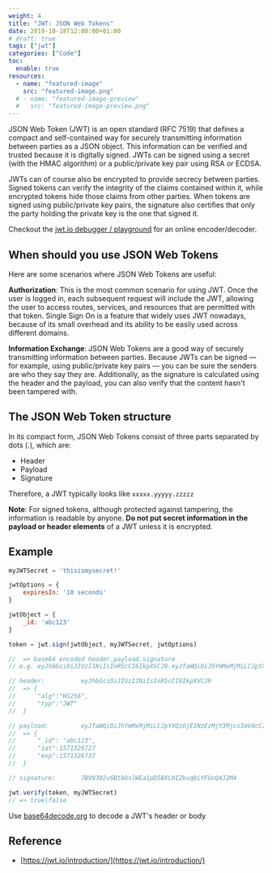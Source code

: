 ```yaml
---
weight: 4
title: "JWT: JSON Web Tokens"
date: 2019-10-18T12:00:00+01:00
# draft: true
tags: ["jwt"]
categories: ["Code"]
toc:
  enable: true
resources:
  - name: "featured-image"
    src: "featured-image.png"
  # - name: "featured-image-preview"
  #   src: "featured-image-preview.png"
---
```


JSON Web Token (JWT) is an open standard (RFC 7519) that defines a compact and self-contained way for securely transmitting information between parties as a JSON object. This information can be verified and trusted because it is digitally signed. JWTs can be signed using a secret (with the HMAC algorithm) or a public/private key pair using RSA or ECDSA.

<!--more-->

JWTs can of course also be encrypted to provide secrecy between parties. Signed tokens can verify the integrity of the claims contained within it, while encrypted tokens hide those claims from other parties. When tokens are signed using public/private key pairs, the signature also certifies that only the party holding the private key is the one that signed it.

Checkout the [jwt.io debugger / playground](https://jwt.io/) for an online encoder/decoder.

## When should you use JSON Web Tokens

Here are some scenarios where JSON Web Tokens are useful:

**Authorization**: This is the most common scenario for using JWT. Once the user is logged in, each subsequent request will include the JWT, allowing the user to access routes, services, and resources that are permitted with that token. Single Sign On is a feature that widely uses JWT nowadays, because of its small overhead and its ability to be easily used across different domains.

**Information Exchange**: JSON Web Tokens are a good way of securely transmitting information between parties. Because JWTs can be signed — for example, using public/private key pairs — you can be sure the senders are who they say they are. Additionally, as the signature is calculated using the header and the payload, you can also verify that the content hasn't been tampered with.

## The JSON Web Token structure

In its compact form, JSON Web Tokens consist of three parts separated by dots (.), which are:

-   Header
-   Payload
-   Signature

Therefore, a JWT typically looks like `xxxxx.yyyyy.zzzzz`

**Note**: For signed tokens, although protected against tampering, the information is readable by anyone.
**Do not put secret information in the payload or header elements** of a JWT unless it is encrypted.

## Example

```js
myJWTSecret = 'thisismysecret!'

jwtOptions = {
    expiresIn: '10 seconds'
}

jwtObject = {
    _id: 'abc123'
}

token = jwt.sign(jwtObject, myJWTSecret, jwtOptions)

//  => base64 encoded header.payload.signature
// e.g. eyJhbGciOiJIUzI1NiIsInR5cCI6IkpXVCJ9.eyJfaWQiOiJhYmMxMjMiLCJpYXQiOjE1NzEzMjY3MjcsImV4cCI6MTU3MTMyNjczN30.7BV9302v6BtbOslWEa1pD5BXLHI2kuq0iYFUcQ4J2M4

// header:          eyJhbGciOiJIUzI1NiIsInR5cCI6IkpXVCJ9
//  => {
//      "alg":"HS256",
//      "typ":"JWT"
//  }

// payload:         eyJfaWQiOiJhYmMxMjMiLCJpYXQiOjE1NzEzMjY3MjcsImV4cCI6MTU3MTMyNjczN30
//  => {
//      "_id": "abc123",
//      "iat":1571326727
//      "exp":1571326737
//  }

// signature:       7BV9302v6BtbOslWEa1pD5BXLHI2kuq0iYFUcQ4J2M4

jwt.verify(token, myJWTSecret)
// => true|false
```

Use [base64decode.org](https://www.base64decode.org/) to decode a JWT's header or body

## Reference

-   [https://jwt.io/introduction/](https://jwt.io/introduction/)
